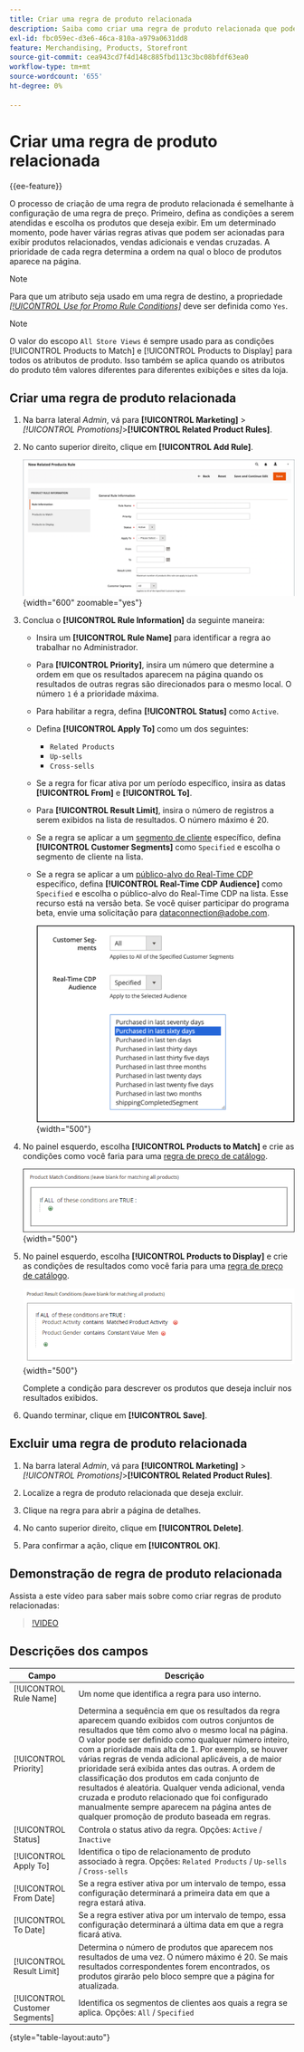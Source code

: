 ```yaml
---
title: Criar uma regra de produto relacionada
description: Saiba como criar uma regra de produto relacionada que pode ser acionada para exibir produtos relacionados, vendas adicionais e vendas cruzadas.
exl-id: fbc059ec-d3e6-46ca-810a-a979a0631dd8
feature: Merchandising, Products, Storefront
source-git-commit: cea943cd7f4d148c885fbd113c3bc08bfdf63ea0
workflow-type: tm+mt
source-wordcount: '655'
ht-degree: 0%

---
```


# Criar uma regra de produto relacionada

{{ee-feature}}

O processo de criação de uma regra de produto relacionada é semelhante à configuração de uma regra de preço. Primeiro, defina as condições a serem atendidas e escolha os produtos que deseja exibir. Em um determinado momento, pode haver várias regras ativas que podem ser acionadas para exibir produtos relacionados, vendas adicionais e vendas cruzadas. A prioridade de cada regra determina a ordem na qual o bloco de produtos aparece na página.

>[!NOTE]
>
>Para que um atributo seja usado em uma regra de destino, a propriedade [_[!UICONTROL Use for Promo Rule Conditions]_](../catalog/product-attributes.md) deve ser definida como `Yes`.

>[!NOTE]
>
>O valor do escopo `All Store Views` é sempre usado para as condições [!UICONTROL Products to Match] e [!UICONTROL Products to Display] para todos os atributos de produto. Isso também se aplica quando os atributos do produto têm valores diferentes para diferentes exibições e sites da loja.

## Criar uma regra de produto relacionada

1. Na barra lateral _Admin_, vá para **[!UICONTROL Marketing]** > _[!UICONTROL Promotions]_>**[!UICONTROL Related Product Rules]**.

1. No canto superior direito, clique em **[!UICONTROL Add Rule]**.

   ![Regra de produtos relacionados - informações](./assets/catalog-related-products-rule-information.png){width="600" zoomable="yes"}

1. Conclua o **[!UICONTROL Rule Information]** da seguinte maneira:

   - Insira um **[!UICONTROL Rule Name]** para identificar a regra ao trabalhar no Administrador.

   - Para **[!UICONTROL Priority]**, insira um número que determine a ordem em que os resultados aparecem na página quando os resultados de outras regras são direcionados para o mesmo local. O número `1` é a prioridade máxima.

   - Para habilitar a regra, defina **[!UICONTROL Status]** como `Active`.

   - Defina **[!UICONTROL Apply To]** como um dos seguintes:

      - `Related Products`
      - `Up-sells`
      - `Cross-sells`

   - Se a regra for ficar ativa por um período específico, insira as datas **[!UICONTROL From]** e **[!UICONTROL To]**.

   - Para **[!UICONTROL Result Limit]**, insira o número de registros a serem exibidos na lista de resultados. O número máximo é 20.

   - Se a regra se aplicar a um [segmento de cliente](../customers/customer-segments.md) específico, defina **[!UICONTROL Customer Segments]** como `Specified` e escolha o segmento de cliente na lista.

   - Se a regra se aplicar a um [público-alvo do Real-Time CDP](../customers/audience-activation.md) específico, defina **[!UICONTROL Real-Time CDP Audience]** como `Specified` e escolha o público-alvo do Real-Time CDP na lista. Esse recurso está na versão beta. Se você quiser participar do programa beta, envie uma solicitação para [dataconnection@adobe.com](mailto:dataconnection@adobe.com).

     ![Regra de produtos relacionados - Público-alvo da Real-Time CDP](./assets/rtcdp-related-products.png){width="500"}

1. No painel esquerdo, escolha **[!UICONTROL Products to Match]** e crie as condições como você faria para uma [regra de preço de catálogo](price-rules-catalog.md).

   ![Regra de produtos relacionados - produtos a serem correspondidos](./assets/catalog-related-products-match.png){width="500"}

1. No painel esquerdo, escolha **[!UICONTROL Products to Display]** e crie as condições de resultados como você faria para uma [regra de preço de catálogo](price-rules-catalog.md).

   ![Regra de produtos relacionados - produtos a serem exibidos](./assets/catalog-related-products-to-display.png){width="500"}

   Complete a condição para descrever os produtos que deseja incluir nos resultados exibidos.

1. Quando terminar, clique em **[!UICONTROL Save]**.

## Excluir uma regra de produto relacionada

1. Na barra lateral _Admin_, vá para **[!UICONTROL Marketing]** > _[!UICONTROL Promotions]_>**[!UICONTROL Related Product Rules]**.

1. Localize a regra de produto relacionada que deseja excluir.

1. Clique na regra para abrir a página de detalhes.

1. No canto superior direito, clique em **[!UICONTROL Delete]**.

1. Para confirmar a ação, clique em **[!UICONTROL OK]**.

## Demonstração de regra de produto relacionada

Assista a este vídeo para saber mais sobre como criar regras de produto relacionadas:

>[!VIDEO](https://video.tv.adobe.com/v/343837?quality=12&learn=on)

## Descrições dos campos

| Campo | Descrição |
|--- |--- |
| [!UICONTROL Rule Name] | Um nome que identifica a regra para uso interno. |
| [!UICONTROL Priority] | Determina a sequência em que os resultados da regra aparecem quando exibidos com outros conjuntos de resultados que têm como alvo o mesmo local na página. O valor pode ser definido como qualquer número inteiro, com a prioridade mais alta de 1. Por exemplo, se houver várias regras de venda adicional aplicáveis, a de maior prioridade será exibida antes das outras. A ordem de classificação dos produtos em cada conjunto de resultados é aleatória. Qualquer venda adicional, venda cruzada e produto relacionado que foi configurado manualmente sempre aparecem na página antes de qualquer promoção de produto baseada em regras. |
| [!UICONTROL Status] | Controla o status ativo da regra. Opções: `Active` / `Inactive` |
| [!UICONTROL Apply To] | Identifica o tipo de relacionamento de produto associado à regra. Opções: `Related Products` / `Up-sells` / `Cross-sells` |
| [!UICONTROL From Date] | Se a regra estiver ativa por um intervalo de tempo, essa configuração determinará a primeira data em que a regra estará ativa. |
| [!UICONTROL To Date] | Se a regra estiver ativa por um intervalo de tempo, essa configuração determinará a última data em que a regra ficará ativa. |
| [!UICONTROL Result Limit] | Determina o número de produtos que aparecem nos resultados de uma vez. O número máximo é 20. Se mais resultados correspondentes forem encontrados, os produtos girarão pelo bloco sempre que a página for atualizada. |
| [!UICONTROL Customer Segments] | Identifica os segmentos de clientes aos quais a regra se aplica. Opções: `All` / `Specified` |

{style="table-layout:auto"}
